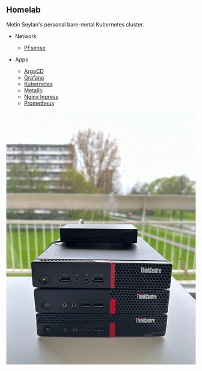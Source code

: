 ## Homelab

Metin Seylan's personal bare-metal Kubernetes cluster.

- Network
    - [PFsense](https://www.pfsense.org/)

- Apps
  - [ArgoCD](https://argoproj.github.io/argo-cd/)
  - [Grafana](https://grafana.com/)
  - [Kubernetes](https://kubernetes.io/)
  - [Metallb](https://metallb.universe.tf/)
  - [Nginx Ingress](https://kubernetes.github.io/ingress-nginx/)
  - [Prometheus](https://prometheus.io/)

<p align="center">
  <img src="./image.jpg" alt="Homelab" width="600" />
</p>

